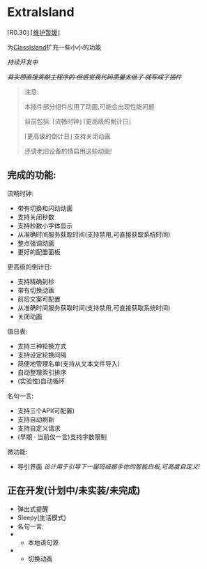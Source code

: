 # ExtraIsland
⌈R0.30⌋ ⌈[维护暂缓](https://lipoly.ink/2024/announcement/)⌋

为[ClassIsland](https://classisland.tech/)扩充一些小小的功能

*持续开发中*

*~~其实想直接贡献主程序的 但感觉我代码质量太低了 就写成了插件~~*

> 注意:
> 
> 本插件部分组件应用了动画,可能会出现性能问题
> 
> 目前包括: ⌈流畅时钟⌋ ⌈更高级的倒计日⌋
> 
> ⌈更高级的倒计日⌋ 支持关闭动画
> 
> 还请老旧设备酌情启用这些动画!

## 完成的功能:
流畅时钟:
- 带有切换和闪动动画
- 支持关闭秒数
- 支持秒数小字体显示
- 从准确时间服务获取时间(支持禁用,可直接获取系统时间)
- 整点强调动画
- 更好的配置面板
  
更高级的倒计日:
- 支持精确到秒
- 带有切换动画
- 前后文案可配置
- 从准确时间服务获取时间(支持禁用,可直接获取系统时间)
- 关闭动画

值日表:
- 支持三种轮换方式
- 支持设定轮换间隔
- 简便地管理名单(支持从文本文件导入)
- 自动整理索引排序
- (实验性)自动循环

名句一言:
- 支持三个API(可配置)
- 支持自动刷新
- 支持自定义请求
- (早期 · 当前仅一言)支持字数限制

微功能:
- 导引界面 *设计用于引导下一届班级接手你的智能白板,可高度自定义!*

## 正在开发(计划中/未实装/未完成)
- 弹出式提醒
- Sleepy(生活模式)
- 名句一言:
- - 本地语句源
- - 切换动画